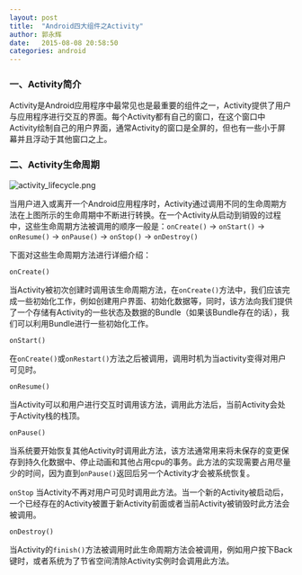 ```yaml
---
layout: post
title:  "Android四大组件之Activity"
author: 郭永辉
date:   2015-08-08 20:58:50
categories: android
---
```



### 一、Activity简介

Activity是Android应用程序中最常见也是最重要的组件之一，Activity提供了用户与应用程序进行交互的界面。每个Activity都有自己的窗口，在这个窗口中Activity绘制自己的用户界面，通常Activity的窗口是全屏的，但也有一些小于屏幕并且浮动于其他窗口之上。

### 二、Activity生命周期

![activity_lifecycle.png](https://ooo.0o0.ooo/2015/08/08/55c608bdb1a12.png "activity_lifecycle.png")

当用户进入或离开一个Android应用程序时，Activity通过调用不同的生命周期方法在上图所示的生命周期中不断进行转换。在一个Activity从启动到销毁的过程中，这些生命周期方法被调用的顺序一般是：<code>onCreate()</code> -> <code>onStart()</code> -> <code>onResume()</code> -> <code>onPause()</code> -> <code>onStop()</code> -> <code>onDestroy()</code>

下面对这些生命周期方法进行详细介绍：

<code>onCreate()</code>

当Activity被初次创建时调用该生命周期方法，在<code>onCreate()</code>方法中，我们应该完成一些初始化工作，例如创建用户界面、初始化数据等，同时，该方法向我们提供了一个存储有Activity的一些状态及数据的Bundle（如果该Bundle存在的话），我们可以利用Bundle进行一些初始化工作。

<code>onStart()</code>

在<code>onCreate()</code>或<code>onRestart()</code>方法之后被调用，调用时机为当activity变得对用户可见时。

<code>onResume()</code>

当Activity可以和用户进行交互时调用该方法，调用此方法后，当前Activity会处于Activity栈的栈顶。

<code>onPause()</code>

当系统要开始恢复其他Activity时调用此方法，该方法通常用来将未保存的变更保存到持久化数据中、停止动画和其他占用cpu的事务。此方法的实现需要占用尽量少的时间，因为直到<code>onPause()</code>返回后另一个Activity才会被系统恢复。

<code>onStop</code>
当Activity不再对用户可见时调用此方法。当一个新的Activity被启动后，一个已经存在的Activity被置于新Activity前面或者当前Activity被销毁时此方法会被调用。

<code>onDestroy()</code>

当Activity的<code>finish()</code>方法被调用时此生命周期方法会被调用，例如用户按下Back键时，或者系统为了节省空间清除Activity实例时会调用此方法。